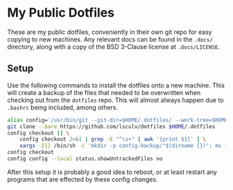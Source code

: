 # My Public Dotfiles
These are my public dotfiles, conveniently in their own git repo for easy copying
to new machines. Any relevant docs can be found in the `.docs/`
directory, along with a copy of the BSD 3-Clause license at `.docs/LICENSE`.

## Setup

Use the following commands to install the dotfiles onto a new machine. This will
create a backup of the files that needed to be overwritten when checking out
from the `dotfiles` repo. This will almost always happen due to `.bashrc` being
included, among others.
```bash
alias config='/usr/bin/git --git-dir=$HOME/.dotfiles/ --work-tree=$HOME'
git clone --bare https://github.com/lsculv/dotfiles $HOME/.dotfiles
config checkout || \
    config checkout 2>&1 | grep -E "^\s+" | awk '{print $1}' | \
    xargs -I{} /bin/sh -c 'mkdir -p config-backup/"$(dirname {})"; mv {} config-backup/{}'
config checkout
config config --local status.showUntrackedFiles no
```

After this setup it is probably a good idea to reboot, or at least restart any
programs that are effected by these config changes.

